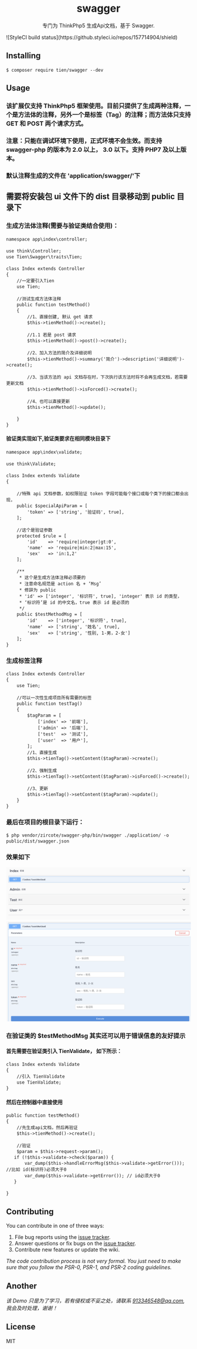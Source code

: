 <h1 align="center"> swagger </h1>

<p align="center"> 专门为 ThinkPhp5 生成Api文档，基于 Swagger.</p>
![StyleCI build status](https://github.styleci.io/repos/157714904/shield)

## Installing

```shell
$ composer require tien/swagger --dev
```

## Usage

### 该扩展仅支持 ThinkPhp5 框架使用。目前只提供了生成两种注释，一个是方法体的注释，另外一个是标签（Tag）的注释；而方法体只支持 GET 和 POST 两个请求方式。 
### 注意：只能在调试环境下使用，正式环境不会生效。而支持 swagger-php 的版本为 2.0 以上， 3.0 以下。支持 PHP7 及以上版本。
### 默认注释生成的文件在 'application/swagger/'下
## 需要将安装包 ui 文件下的 dist 目录移动到 public 目录下

### 生成方法体注释(需要与验证类结合使用)：
	
	namespace app\index\controller;
	
	use think\Controller;
	use Tien\Swagger\traits\Tien;
	
	class Index extends Controller
	{
		//一定要引入Tien
		use Tien;
		
		//测试生成方法体注释
		public function testMethod()
		{
			//1、直接创建, 默认 get 请求
			$this->tienMethod()->create();
			
			//1.1 若是 post 请求
			$this->tienMethod()->post()->create();
			
			//2、加入方法的简介及详细说明
			$this->tienMethod()->summary('简介')->description('详细说明')->create();
			
			//3、当该方法的 api 文档存在时，下次执行该方法时将不会再生成文档，若需要更新文档
			$this->tienMethod()->isForced()->create();
			
			//4、也可以直接更新
			$this->tienMethod()->update();
			
		}
	}
#### 验证类实现如下,验证类要求在相同模块目录下
	namespace app\index\validate;
	
	use think\Validate;
	
	class Index extends Validate
	{
	
		//特殊 api 文档参数，如权限验证 token 字段可能每个接口或每个类下的接口都会出现，
		public $specialApiParam = [
			'token' => ['string', '验证码', true],
		];
	
		//这个是验证参数
		protected $rule = [
			'id'    => 'require|integer|gt:0',
        	'name'  => 'require|min:2|max:15',
        	'sex'   => 'in:1,2'
		];
		
		/**
		 * 这个是生成方法体注释必须要的
		 * 注意命名规范是 action 名 + ‘Msg’
		 * 修辞为 public
		 * 'id' => ['integer', '标识符', true], 'integer' 表示 id 的类型，
		 * ‘标识符’是 id 的中文名，true 表示 id 是必须的
		 */
		public $testMethodMsg = [
			'id'    => ['integer', '标识符', true],
        	'name'  => ['string', '姓名', true],
        	'sex'   => ['string', '性别, 1-男，2-女']
		];
	}
	
### 生成标签注释
	class Index extends Controller
	{
		use Tien;
		
		//可以一次性生成项目所有需要的标签
		public function testTag()
		{
			$tagParam = [
				['index' => '前端'],
            	['admin' => '后端'],
            	['test'  => '测试'],
            	['user'  => '用户'],
			];
			//1、直接生成
			$this->tienTag()->setContent($tagParam)->create();
			
			//2、强制生成
			$this->tienTag()->setContent($tagParam)->isForced()->create();
			
			//3、更新
			$this->tienTag()->setContent($tagParam)->update();
		}
	}

### 最后在项目的根目录下运行：
```shell
$ php vendor/zircote/swagger-php/bin/swagger ./application/ -o public/dist/swagger.json
```
	
### 效果如下
![avatar](./ui/image/tmp_1.png)
![avatar](./ui/image/tmp_2.png)


### 在验证类的 $testMethodMsg 其实还可以用于错误信息的友好提示
#### 首先需要在验证类引入 TienValidate， 如下所示：
	class Index extends Validate
	{
		//引入 TienValidate
		use TienValidate;
	}
#### 然后在控制器中直接使用
	public function testMethod()
	{
		//先生成api文档，然后再验证
		$this->tienMethod()->create();
		
		//验证
		$param = $this->request->param();
       if (!$this->validate->check($param)) {
           var_dump($this->handleErrorMsg($this->validate->getError())); //比如 id(标识符)必须大于0
           var_dump($this->validate->getError()); // id必须大于0
       }
		
	}
## Contributing

You can contribute in one of three ways:

1. File bug reports using the [issue tracker](https://github.com/tien/swagger/issues).
2. Answer questions or fix bugs on the [issue tracker](https://github.com/tien/swagger/issues).
3. Contribute new features or update the wiki.

_The code contribution process is not very formal. You just need to make sure that you follow the PSR-0, PSR-1, and PSR-2 coding guidelines._

## Another
_该 Demo 只是为了学习，若有侵权或不妥之处，请联系 913346548@qq.com, 我会及时处理，谢谢！_

## License

MIT